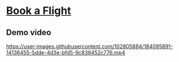 # [Book a Flight](https://flight-booking-tardiverse.netlify.app)

## Demo video





https://user-images.githubusercontent.com/102805884/184095891-14136455-5dde-4d3e-bfd5-9c836452c776.mp4

